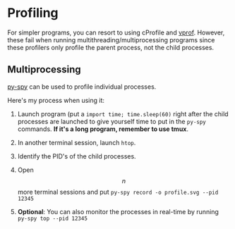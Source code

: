 # Profiling

For simpler programs, you can resort to using cProfile and [vprof](https://github.com/nvdv/vprof). However, these fail when running multithreading/multiprocessing programs since these profilers only profile the parent process, not the child processes.

## Multiprocessing

[py-spy](https://github.com/benfred/py-spy) can be used to profile individual processes.

Here's my process when using it:

1. Launch program (put a `import time; time.sleep(60)` right after the child processes are launched to give yourself time to put in the `py-spy` commands. **If it's a long program, remember to use tmux**.

2. In another terminal session, launch `htop`.

3. Identify the PID's of the child processes.

4. Open $$n$$ more terminal sessions and put `py-spy record -o profile.svg --pid 12345`

5. **Optional**: You can also monitor the processes in real-time by running `py-spy top --pid 12345`
